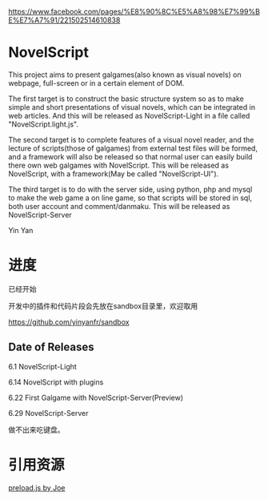 https://www.facebook.com/pages/%E8%90%8C%E5%A8%98%E7%99%BE%E7%A7%91/221502514610838

# NovelScript

This project aims to present galgames(also known as visual novels) on webpage, full-screen or in a certain element of DOM.

The first target is to construct the basic structure system so as to make simple and short presentations of visual novels, which can be integrated in web articles. And this will be released as NovelScript-Light in a file called "NovelScript.light.js".

The second target is to complete features of a visual novel reader, and the lecture of scripts(those of galgames) from external test files will be formed, and a framework will also be released so that normal user can easily build there own web galgames with NovelScript. This will be released as NovelScript, with a framework(May be called "NovelScript-UI").

The third target is to do with the server side, using python, php and mysql to make the web game a on line game, so that scripts will be stored in sql, both user account and comment/danmaku. This will be released as NovelScript-Server

Yin Yan

# 进度

已经开始

开发中的插件和代码片段会先放在sandbox目录里，欢迎取用

https://github.com/yinyanfr/sandbox

## Date of Releases

6.1 NovelScript-Light 

6.14 NovelScript with plugins 

6.22 First Galgame with NovelScript-Server(Preview)

6.29 NovelScript-Server

做不出来吃键盘。

# 引用资源

<a href="http://jr3.me/javascriptshi-xian-tu-pian-de-yu-jia-zai-gong-neng/">preload.js by Joe</a>


